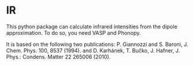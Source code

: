 # IR
This python package can calculate infrared intensities from the dipole approximation. To do so, you need VASP and Phonopy. 

It is based on the following two publications:
P. Giannozzi and S. Baroni, J. Chem. Phys. 100, 8537 (1994). 
and
D. Karhánek, T. Bučko, J. Hafner, J. Phys.: Condens. Matter 22 265006 (2010).  


